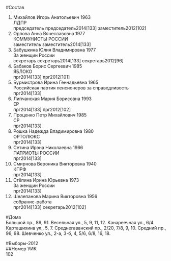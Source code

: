 #Состав  
1. Михайлов Игорь Анатольевич 1963  
    ЛДПР  
    председатель председатель2014[133] заместитель2012[102]  
2. Орлова Анна Вячеславовна 1977  
    КОММУНИСТЫ РОССИИ  
    заместитель заместитель2014[133]  
3. Бабушкина Юлия Владимировна 1977  
    За женщин России  
    секретарь секретарь2014[133] секретарь2012[96]  
4. Бабаков Борис Сергеевич 1985  
    ЯБЛОКО  
    прг2014[133] прг2012[101]  
5. Бурмистрова Ирина Геннадьевна 1965  
    Российская партия пенсионеров за справедливость  
    прг2014[133]  
6. Липчанская Мария Борисовна 1993  
    ЕР  
    прг2014[133] прг2012[102]  
7. Проценко Петр Михайлович 1985  
    СР  
    прг2014[133]  
8. Рошка Надежда Владимировна 1980  
    ОРТОЛЮКС  
    прг2014[133]  
9. Сетина Ирэна Николаевна 1966  
    ПАТРИОТЫ РОССИИ  
    прг2014[133]  
10. Смирнова Вероника Викторовна 1940  
    КПРФ  
    прг2014[133]  
11. Стёпина Ирина Юрьевна 1973  
    За женщин России  
    прг2014[133]  
12. Шелепанова Марина Викторовна 1956  
    собрание-работа  
    прг2014[133] секретарь2012[102]  
  
#Дома  
Большой пр.,     89, 91. Весельная ул.,     5, 9, 11, 12. Канареечная ул.,   6/4. Карташихина ул.,     5, 7. Среднегаванский пр.,     2/20, 7/8, 9, 10. Средний пр.,     96, 98. Шевченко ул.,     2-а, 3-б, 4, 5/6, 6/8, 16, 18.  
  
#Выборы-2012  
##Номер УИК  
102  
